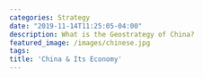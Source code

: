 ```yaml
---
categories: Strategy
date: "2019-11-14T11:25:05-04:00"
description: What is the Geostrategy of China?
featured_image: /images/chinese.jpg
tags:
title: 'China & Its Economy'
---
```

